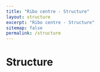 ```yaml
---
title: "Ribo centre - Structure"
layout: structure
excerpt: "Ribo centre - Structure"
sitemap: false
permalink: /structure
---
```


# Structure


<!-- Molstar container -->
<div id="myViewer"></div>

<script>

var viewerInstance = new PDBeMolstarPlugin();

var options = {
moleculeId: '1ehz',
expanded: false,
hideControls: true
}
var viewerContainer = document.getElementById('myViewer');
viewerInstance.render(viewerContainer, options);
</script>
